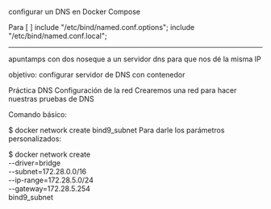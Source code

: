 configurar un DNS en Docker Compose


Para [        ]
include "/etc/bind/named.conf.options";
include "/etc/bind/named.conf.local";


___________
apuntamps con dos noseque a un servidor dns para que nos dé la misma IP

objetivo: configurar servidor de DNS con contenedor


Práctica DNS
Configuración de la red
Crearemos una red para hacer nuestras pruebas de DNS

Comando básico:

$ docker network create bind9_subnet
Para darle los parámetros personalizados:

$ docker network create \
  --driver=bridge \
  --subnet=172.28.0.0/16 \
  --ip-range=172.28.5.0/24 \
  --gateway=172.28.5.254 \
  bind9_subnet



